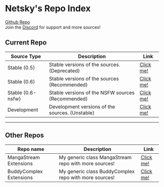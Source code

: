 # Netsky's Repo Index

[Github Repo](https://github.com/TheNetsky/netskys-extensions)
<br>
Join the [Discord](https://discord.gg/rmf6jQpMU9) for support and more sources!

## Current Repo

| Source Type       | Description                                       | Link                                                                   |
| ----------------- | ------------------------------------------------- | ---------------------------------------------------------------------- |
| Stable (0.5)      | Stable versions of the sources. (Deprecated)      | [Click me!](https://tasinahmed.github.io/netskys-extensions/main/)     |
| Stable (0.6)      | Stable versions of the sources (Recommended)      | [Click me!](https://tasinahmed.github.io/netskys-extensions/0.6/)      |
| Stable (0.6-nsfw) | Stable versions of the NSFW sources (Recommended) | [Click me!](https://tasinahmed.github.io/netskys-extensions/0.6-nsfw/) |
| Development       | Development versions of the sources. (Unstable)   | [Click me!](https://tasinahmed.github.io/netskys-extensions/dev/)      |

---

## Other Repos

| Repo name               | Description                                           | Link                                                               |
| ----------------------- | ----------------------------------------------------- | ------------------------------------------------------------------ |
| MangaStream Extensions  | My generic class MangaStream repo with more sources!  | [Click me!](https://tasinahmed.github.io/extensions-mangastream/)  |
| BuddyComplex Extensions | My generic class BuddyComplex repo with more sources! | [Click me!](https://tasinahmed.github.io/extensions-buddycomplex/) |
